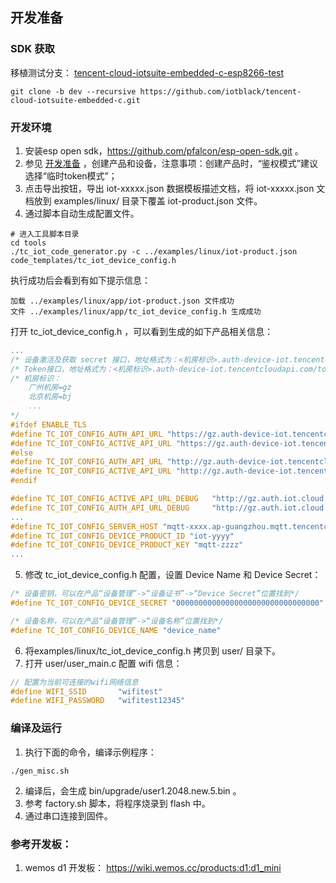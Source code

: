 ##  开发准备

### SDK 获取

移植测试分支： [tencent-cloud-iotsuite-embedded-c-esp8266-test](https://github.com/iotblack/tencent-cloud-iotsuite-embedded-c/tree/dev/user)

```shell
git clone -b dev --recursive https://github.com/iotblack/tencent-cloud-iotsuite-embedded-c.git
```


### 开发环境

1. 安装esp open sdk，https://github.com/pfalcon/esp-open-sdk.git 。
2. 参见 [开发准备](https://github.com/tencentyun/tencent-cloud-iotsuite-embedded-c/blob/master/README.md) ，创建产品和设备，注意事项：创建产品时，“鉴权模式”建议选择“临时token模式”；
3. 点击导出按钮，导出 iot-xxxxx.json 数据模板描述文档，将 iot-xxxxx.json 文档放到 examples/linux/ 目录下覆盖 iot-product.json 文件。
4. 通过脚本自动生成配置文件。

```shell
# 进入工具脚本目录
cd tools
./tc_iot_code_generator.py -c ../examples/linux/iot-product.json code_templates/tc_iot_device_config.h
```

执行成功后会看到有如下提示信息：
```shell
加载 ../examples/linux/app/iot-product.json 文件成功
文件 ../examples/linux/app/tc_iot_device_config.h 生成成功
```

打开 tc_iot_device_config.h ，可以看到生成的如下产品相关信息：
```c
...
/* 设备激活及获取 secret 接口，地址格式为：<机房标识>.auth-device-iot.tencentcloudapi.com/secret */
/* Token接口，地址格式为：<机房标识>.auth-device-iot.tencentcloudapi.com/token */
/* 机房标识：
    广州机房=gz
    北京机房=bj
    ...
*/
#ifdef ENABLE_TLS
#define TC_IOT_CONFIG_AUTH_API_URL "https://gz.auth-device-iot.tencentcloudapi.com/token"
#define TC_IOT_CONFIG_ACTIVE_API_URL "https://gz.auth-device-iot.tencentcloudapi.com/secret"
#else
#define TC_IOT_CONFIG_AUTH_API_URL "http://gz.auth-device-iot.tencentcloudapi.com/token"
#define TC_IOT_CONFIG_ACTIVE_API_URL "http://gz.auth-device-iot.tencentcloudapi.com/secret"
#endif

#define TC_IOT_CONFIG_ACTIVE_API_URL_DEBUG   "http://gz.auth.iot.cloud.tencent.com/secret"
#define TC_IOT_CONFIG_AUTH_API_URL_DEBUG	 "http://gz.auth.iot.cloud.tencent.com/token"
...
#define TC_IOT_CONFIG_SERVER_HOST "mqtt-xxxx.ap-guangzhou.mqtt.tencentcloudmq.com"
#define TC_IOT_CONFIG_DEVICE_PRODUCT_ID "iot-yyyy"
#define TC_IOT_CONFIG_DEVICE_PRODUCT_KEY "mqtt-zzzz"
...
```

5. 修改 tc_iot_device_config.h 配置，设置 Device Name 和 Device Secret：
```c
/* 设备密钥，可以在产品“设备管理”->“设备证书”->“Device Secret”位置找到*/
#define TC_IOT_CONFIG_DEVICE_SECRET "00000000000000000000000000000000"

/* 设备名称，可以在产品“设备管理”->“设备名称”位置找到*/
#define TC_IOT_CONFIG_DEVICE_NAME "device_name"
```

6. 将examples/linux/tc_iot_device_config.h 拷贝到 user/ 目录下。
7. 打开 user/user_main.c 配置 wifi 信息：

```c
// 配置为当前可连接的wifi网络信息
#define WIFI_SSID       "wifitest"
#define WIFI_PASSWORD   "wifitest12345"
```


### 编译及运行
1. 执行下面的命令，编译示例程序：

```shell
./gen_misc.sh
```

2. 编译后，会生成 bin/upgrade/user1.2048.new.5.bin 。
3. 参考 factory.sh 脚本，将程序烧录到 flash 中。
4. 通过串口连接到固件。

### 参考开发板：
1. wemos d1 开发板： https://wiki.wemos.cc/products:d1:d1_mini

